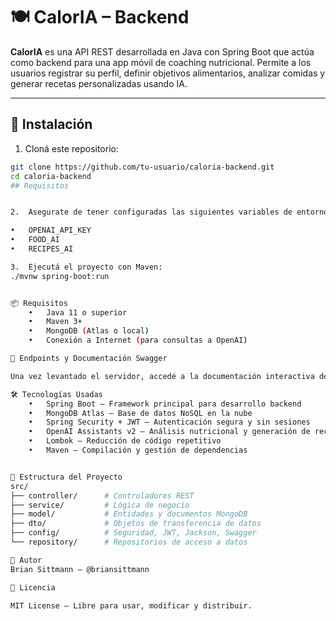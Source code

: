 # 🍽️ CalorIA – Backend

**CalorIA** es una API REST desarrollada en Java con Spring Boot que actúa como backend para una app móvil de coaching nutricional. Permite a los usuarios registrar su perfil, definir objetivos alimentarios, analizar comidas y generar recetas personalizadas usando IA.

---

## 🚀 Instalación

1. Cloná este repositorio:

```bash
git clone https://github.com/tu-usuario/caloria-backend.git
cd caloria-backend
## Requisitos


2.	Asegurate de tener configuradas las siguientes variables de entorno (en tu IDE o .env):

•	OPENAI_API_KEY
•	FOOD_AI
•	RECIPES_AI

3.	Ejecutá el proyecto con Maven:
./mvnw spring-boot:run


📦 Requisitos
	•	Java 11 o superior
	•	Maven 3+
	•	MongoDB (Atlas o local)
	•	Conexión a Internet (para consultas a OpenAI)

🧪 Endpoints y Documentación Swagger

Una vez levantado el servidor, accedé a la documentación interactiva de la API en:

🛠️ Tecnologías Usadas
	•	Spring Boot – Framework principal para desarrollo backend
	•	MongoDB Atlas – Base de datos NoSQL en la nube
	•	Spring Security + JWT – Autenticación segura y sin sesiones
	•	OpenAI Assistants v2 – Análisis nutricional y generación de recetas mediante IA
	•	Lombok – Reducción de código repetitivo
	•	Maven – Compilación y gestión de dependencias


📁 Estructura del Proyecto
src/
├── controller/      # Controladores REST
├── service/         # Lógica de negocio
├── model/           # Entidades y documentos MongoDB
├── dto/             # Objetos de transferencia de datos
├── config/          # Seguridad, JWT, Jackson, Swagger
└── repository/      # Repositorios de acceso a datos

👤 Autor
Brian Sittmann – @briansittmann

📄 Licencia

MIT License – Libre para usar, modificar y distribuir.
